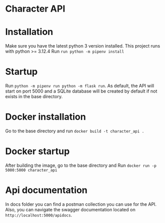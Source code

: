 # Character API

# Installation

Make sure you have the latest python 3 version installed. This project runs with python >= 3.12.4
Run `run python -m pipenv install`


# Startup
Run `python -m pipenv run python -m flask run`.
As default, the API will start on port 5000 and a SQLite database will be created by default if not exists in the base directory.


# Docker installation

Go to the base directory and run `docker build -t character_api .` 


# Docker startup

After building the image, go to the base directory and Run `docker run -p 5000:5000 character_api`


# Api documentation

In docs folder you can find a postman collection you can use for the API. Also, you can navigate the swagger documentation located on `http://localhost:5000/apidocs`.